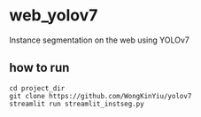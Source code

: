 # web_yolov7
Instance segmentation on the web using YOLOv7


## how to run
```
cd project_dir 
git clone https://github.com/WongKinYiu/yolov7
streamlit run streamlit_instseg.py
```